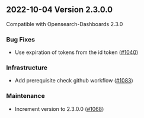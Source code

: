 ## 2022-10-04 Version 2.3.0.0

Compatible with Opensearch-Dashboards 2.3.0

### Bug Fixes
* Use expiration of tokens from the id token ([#1040](https://github.com/opensearch-project/security-dashboards-plugin/pull/1040))

### Infrastructure
* Add prerequisite check github workflow ([#1083](https://github.com/opensearch-project/security-dashboards-plugin/pull/1083))

### Maintenance
* Increment version to 2.3.0.0 ([#1068](https://github.com/opensearch-project/security-dashboards-plugin/pull/1068))